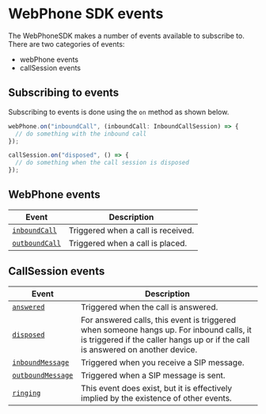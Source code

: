 # WebPhone SDK events

The WebPhoneSDK makes a number of events available to subscribe to. There are
two categories of events:

- webPhone events
- callSession events

## Subscribing to events

Subscribing to events is done using the `on` method as shown below.

```ts
webPhone.on("inboundCall", (inboundCall: InboundCallSession) => {
  // do something with the inbound call
});
```

```ts
callSession.on("disposed", () => {
  // do something when the call session is disposed
});
```

## WebPhone events

| Event                             | Description                        |
| --------------------------------- | ---------------------------------- |
| [`inboundCall`](inboundCall.md)   | Triggered when a call is received. |
| [`outboundCall`](outboundCall.md) | Triggered when a call is placed.   |

## CallSession events

| Event                                   | Description                                                                                                                                                                |
| --------------------------------------- | -------------------------------------------------------------------------------------------------------------------------------------------------------------------------- |
| [`answered`](answered.md)               | Triggered when the call is answered.                                                                                                                                       |
| [`disposed`](disposed.md)               | For answered calls, this event is triggered when someone hangs up. For inbound calls, it is triggered if the caller hangs up or if the call is answered on another device. |
| [`inboundMessage`](inboundMessage.md)   | Triggered when you receive a SIP message.                                                                                                                                  |
| [`outboundMessage`](outboundMessage.md) | Triggered when a SIP message is sent.                                                                                                                                      |
| [`ringing`](ringing.md)                 | This event does exist, but it is effectively implied by the existence of other events.                                                                                     |
